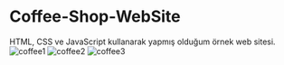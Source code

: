 # Coffee-Shop-WebSite
 HTML, CSS ve JavaScript kullanarak yapmış olduğum örnek web sitesi.
![coffee1](https://user-images.githubusercontent.com/76431780/172468725-2844b79e-35da-4a2b-ae53-5fa995e3e978.JPG)
![coffee2](https://user-images.githubusercontent.com/76431780/172468729-5cc31f99-ce32-44ee-a7cd-b84659e579cc.JPG)
![coffee3](https://user-images.githubusercontent.com/76431780/172468737-cdfee5d4-5ade-4ab2-9d0f-a6f911c773da.JPG)
